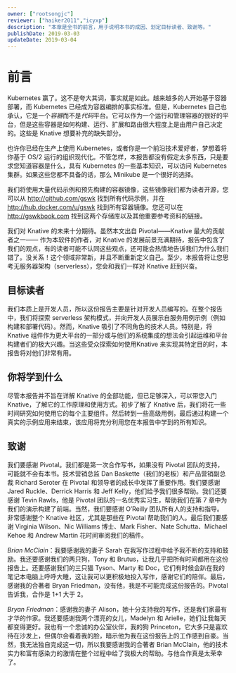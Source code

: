 ```yaml
---
owner: ["rootsongjc"]
reviewer: ["haiker2011","icyxp"]
description: "本章是全书的前言，用于说明本书的成因、划定目标读者、致谢等。"
publishDate: 2019-03-03
updateDate: 2019-03-04
---
```


# 前言

Kubernetes 赢了。这不是夸大其词，事实就是如此。越来越多的人开始基于容器部署，而 Kubernetes 已经成为容器编排的事实标准。但是，Kubernetes 自己也承认，它是一个*容器*而不是*代码*平台。它可以作为一个运行和管理容器的很好的平台，但是这些容器是如何构建、运行、扩展和路由很大程度上是由用户自己决定的。这些是 Knative 想要补充的缺失部分。

也许你已经在生产上使用 Kubernetes，或者你是一个前沿技术爱好者，梦想着将你基于 OS/2 运行的组织现代化。不管怎样，本报告都没有假定太多东西，只是要求您知道容器是什么，具有 Kubernetes 的一些基本知识，可以访问 Kubernetes 集群。如果这些您都不具备的话，那么 Minikube 是一个很好的选择。

我们将使用大量代码示例和预先构建的容器镜像，这些镜像我们都为读者开源，您可以从 http://github.com/gswk 找到所有代码示例，并在 http://hub.docker.com/u/gswk 找到所有容器镜像。您还可以在 http://gswkbook.com 找到这两个存储库以及其他重要参考资料的链接。

我们对 Knative 的未来十分期待。虽然本文出自 Pivotal——Knative 最大的贡献者之一—— 作为本软件的作者，对 Knative 的发展前景充满期待，报告中包含了我们的观点，有的读者可能不认同这些观点，还可能会热情地告诉我们为什么我们错了。没关系！这个领域非常新，并且不断重新定义自己。至少，本报告将让您思考无服务器架构（serverless），您会和我们一样对 Knative 赶到兴奋。

## 目标读者

我们本质上是开发人员，所以这份报告主要是针对开发人员编写的。在整个报告中，我们将探索 serverless 架构模式，并向开发人员展示自服务用例示例（例如构建和部署代码）。然而，Knative 吸引了不同角色的技术人员。特别是，将 Knative 组件作为更大平台的一部分或与他们的系统集成的想法会引起运维和平台构建者们的极大兴趣。当这些受众探索如何使用Knative 来实现其特定目的时，本报告将对他们非常有用。

## 你将学到什么

尽管本报告并不旨在详解 Knative 的全部功能，但已足够深入，可以带您入门 Knative，了解它的工作原理和使用方式。初步了解了 Knative 后，我们将花一些时间研究如何使用它的每个主要组件。然后转到一些高级用例，最后通过构建一个真实的示例应用来结束，该应用将充分利用您在本报告中学到的所有知识。

## 致谢

我们要感谢 Pivotal。我们都是第一次合作写书，如果没有 Pivotal 团队的支持，可能就不会有本书。技术营销总监 Dan Baskette（我们的老板）和产品营销副总裁 Richard Seroter 在 Pivotal 和领导者的成长中发挥了重要作用。我们要感谢 Jared Ruckle、Derrick Harris 和 Jeff Kelly，他们给予我们很多帮助。我们还要感谢 Tevin Rawls，他是 Pivotal 团队的一名优秀实习生，帮助我们在第 7 章中为我们的演示构建了前端。当然，我们要感谢 O’Reilly 团队所有人的支持和指导。非常感谢整个 Knative 社区，尤其是那些在 Pivotal 帮助我们的人。最后我们要感谢 Virginia Wilson、Nic Williams 博士、Mark Fisher、Nate Schutta、Michael Kehoe 和 Andrew Martin 花时间审阅我们的稿件。

*Brian McClain*：我要感谢我的妻子 Sarah 在我写作过程中给予我不断的支持和鼓励。我还要感谢我们的两只狗，Tony 和 Brutus，让我几乎把所有时间都用在这份报告上。还要感谢我们的三只猫 Tyson、Marty 和 Doc，它们有时候会趴在我的笔记本电脑上呼呼大睡，这让我可以更积极地投入写作，感谢它们的陪伴。最后，感谢我的合著者 Bryan Friedman，没有他，我是不可能完成这份报告的。Pivotal 告诉我，合作是 1+1 大于 2。

*Bryan Friedman*：感谢我的妻子 Alison，她十分支持我的写作，还是我们家最有才华的作家。我还要感谢我两个漂亮的女儿，Madelyn 和 Arielle，她们让我每天都变得更好。我也有一个忠诚的办公室伙伴，我的狗 Princeton，它大多只是喜欢待在沙发上，但偶尔会看着我的脸，暗示他为我在这份报告上的工作感到自豪。当然，我无法独自完成这一切，所以我要感谢我的合著者 Brian McClain，他的技术实力和富有感染力的激情在整个过程中给了我极大的帮助。与他合作真是太荣幸了。

